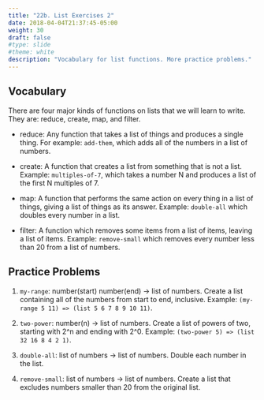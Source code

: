 ```yaml
---
title: "22b. List Exercises 2"
date: 2018-04-04T21:37:45-05:00
weight: 30
draft: false
#type: slide
#theme: white
description: "Vocabulary for list functions. More practice problems."
---
```


## Vocabulary

There are four major kinds of functions on lists that we will learn to write. They are: reduce, create, map, and filter.

* reduce: Any function that takes a list of things and produces a single thing. For example: `add-them`, which adds all of the numbers in a list of numbers.

* create: A function that creates a list from something that is not a list. Example: `multiples-of-7`, which takes a number N and produces a list of the first N multiples of 7.

* map: A function that performs the same action on every thing in a list of things, giving a list of things as its answer. Example: `double-all` which doubles every number in a list.

* filter: A function which removes some items from a list of items, leaving a list of items. Example: `remove-small` which removes every number less than 20 from a list of numbers.


## Practice Problems

1. `my-range`: number(start) number(end) -> list of numbers. Create a list containing all of the numbers from start to end, inclusive. Example: `(my-range 5 11) => (list 5 6 7 8 9 10 11)`.

2. `two-power`: number(n) -> list of numbers. Create a list of powers of two, starting with 2^n and ending with 2^0. Example: `(two-power 5) => (list 32 16 8 4 2 1)`.

3. `double-all`: list of numbers -> list of numbers. Double each number in the list.

4. `remove-small`: list of numbers -> list of numbers. Create a list that excludes numbers smaller than 20 from the original list.


